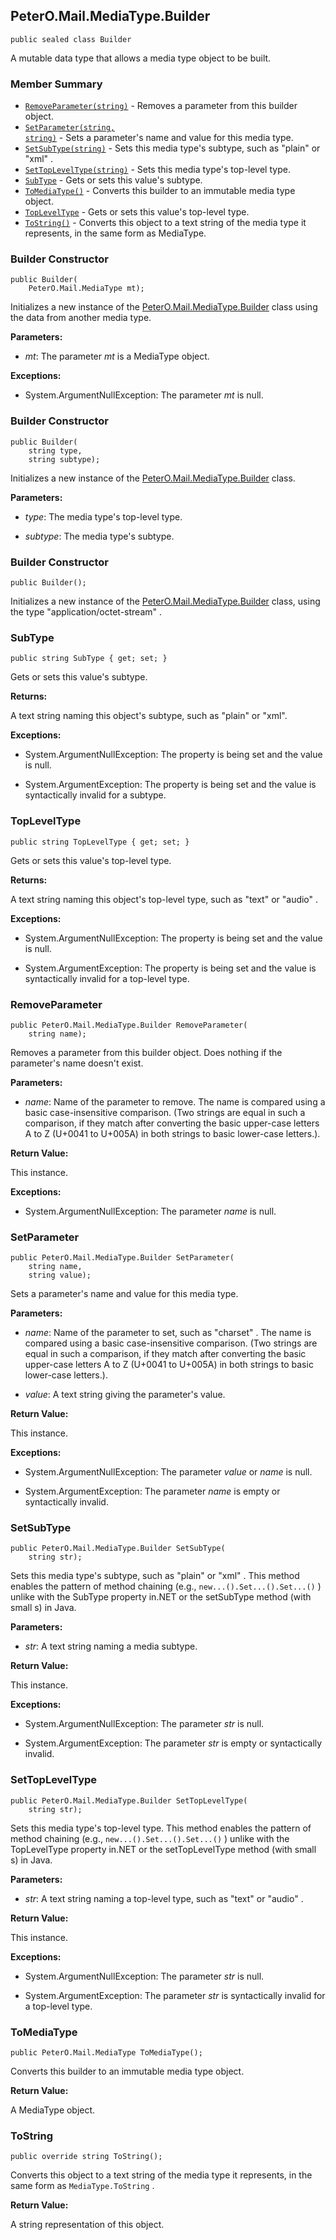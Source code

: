 ## PeterO.Mail.MediaType.Builder

    public sealed class Builder

A mutable data type that allows a media type object to be built.

### Member Summary
* <code>[RemoveParameter(string)](#RemoveParameter_string)</code> - Removes a parameter from this builder object.
* <code>[SetParameter(string, string)](#SetParameter_string_string)</code> - Sets a parameter's name and value for this media type.
* <code>[SetSubType(string)](#SetSubType_string)</code> - Sets this media type's subtype, such as "plain" or "xml" .
* <code>[SetTopLevelType(string)](#SetTopLevelType_string)</code> - Sets this media type's top-level type.
* <code>[SubType](#SubType)</code> - Gets or sets this value's subtype.
* <code>[ToMediaType()](#ToMediaType)</code> - Converts this builder to an immutable media type object.
* <code>[TopLevelType](#TopLevelType)</code> - Gets or sets this value's top-level type.
* <code>[ToString()](#ToString)</code> - Converts this object to a text string of the media type it represents, in the same form as MediaType.

<a id="Void_ctor_PeterO_Mail_MediaType"></a>
### Builder Constructor

    public Builder(
        PeterO.Mail.MediaType mt);

Initializes a new instance of the [PeterO.Mail.MediaType.Builder](PeterO.Mail.MediaType.Builder.md) class using the data from another media type.

<b>Parameters:</b>

 * <i>mt</i>: The parameter  <i>mt</i>
 is a MediaType object.

<b>Exceptions:</b>

 * System.ArgumentNullException:
The parameter  <i>mt</i>
 is null.

<a id="Void_ctor_System_String_System_String"></a>
### Builder Constructor

    public Builder(
        string type,
        string subtype);

Initializes a new instance of the [PeterO.Mail.MediaType.Builder](PeterO.Mail.MediaType.Builder.md) class.

<b>Parameters:</b>

 * <i>type</i>: The media type's top-level type.

 * <i>subtype</i>: The media type's subtype.

<a id="Void_ctor"></a>
### Builder Constructor

    public Builder();

Initializes a new instance of the [PeterO.Mail.MediaType.Builder](PeterO.Mail.MediaType.Builder.md) class, using the type "application/octet-stream" .

<a id="SubType"></a>
### SubType

    public string SubType { get; set; }

Gets or sets this value's subtype.

<b>Returns:</b>

A text string naming this object's subtype, such as "plain" or "xml".

<b>Exceptions:</b>

 * System.ArgumentNullException:
The property is being set and the value is null.

 * System.ArgumentException:
The property is being set and the value is syntactically invalid for a subtype.

<a id="TopLevelType"></a>
### TopLevelType

    public string TopLevelType { get; set; }

Gets or sets this value's top-level type.

<b>Returns:</b>

A text string naming this object's top-level type, such as "text" or "audio" .

<b>Exceptions:</b>

 * System.ArgumentNullException:
The property is being set and the value is null.

 * System.ArgumentException:
The property is being set and the value is syntactically invalid for a top-level type.

<a id="RemoveParameter_string"></a>
### RemoveParameter

    public PeterO.Mail.MediaType.Builder RemoveParameter(
        string name);

Removes a parameter from this builder object. Does nothing if the parameter's name doesn't exist.

<b>Parameters:</b>

 * <i>name</i>: Name of the parameter to remove. The name is compared using a basic case-insensitive comparison. (Two strings are equal in such a comparison, if they match after converting the basic upper-case letters A to Z (U+0041 to U+005A) in both strings to basic lower-case letters.).

<b>Return Value:</b>

This instance.

<b>Exceptions:</b>

 * System.ArgumentNullException:
The parameter  <i>name</i>
 is null.

<a id="SetParameter_string_string"></a>
### SetParameter

    public PeterO.Mail.MediaType.Builder SetParameter(
        string name,
        string value);

Sets a parameter's name and value for this media type.

<b>Parameters:</b>

 * <i>name</i>: Name of the parameter to set, such as "charset" . The name is compared using a basic case-insensitive comparison. (Two strings are equal in such a comparison, if they match after converting the basic upper-case letters A to Z (U+0041 to U+005A) in both strings to basic lower-case letters.).

 * <i>value</i>: A text string giving the parameter's value.

<b>Return Value:</b>

This instance.

<b>Exceptions:</b>

 * System.ArgumentNullException:
The parameter  <i>value</i>
 or  <i>name</i>
 is null.

 * System.ArgumentException:
The parameter  <i>name</i>
 is empty or syntactically invalid.

<a id="SetSubType_string"></a>
### SetSubType

    public PeterO.Mail.MediaType.Builder SetSubType(
        string str);

Sets this media type's subtype, such as "plain" or "xml" . This method enables the pattern of method chaining (e.g.,  `new...().Set...().Set...()`  ) unlike with the SubType property in.NET or the setSubType method (with small s) in Java.

<b>Parameters:</b>

 * <i>str</i>: A text string naming a media subtype.

<b>Return Value:</b>

This instance.

<b>Exceptions:</b>

 * System.ArgumentNullException:
The parameter  <i>str</i>
 is null.

 * System.ArgumentException:
The parameter  <i>str</i>
 is empty or syntactically invalid.

<a id="SetTopLevelType_string"></a>
### SetTopLevelType

    public PeterO.Mail.MediaType.Builder SetTopLevelType(
        string str);

Sets this media type's top-level type. This method enables the pattern of method chaining (e.g.,  `new...().Set...().Set...()`  ) unlike with the TopLevelType property in.NET or the setTopLevelType method (with small s) in Java.

<b>Parameters:</b>

 * <i>str</i>: A text string naming a top-level type, such as "text" or "audio" .

<b>Return Value:</b>

This instance.

<b>Exceptions:</b>

 * System.ArgumentNullException:
The parameter  <i>str</i>
 is null.

 * System.ArgumentException:
The parameter  <i>str</i>
 is syntactically invalid for a top-level type.

<a id="ToMediaType"></a>
### ToMediaType

    public PeterO.Mail.MediaType ToMediaType();

Converts this builder to an immutable media type object.

<b>Return Value:</b>

A MediaType object.

<a id="ToString"></a>
### ToString

    public override string ToString();

Converts this object to a text string of the media type it represents, in the same form as  `MediaType.ToString` .

<b>Return Value:</b>

A string representation of this object.
